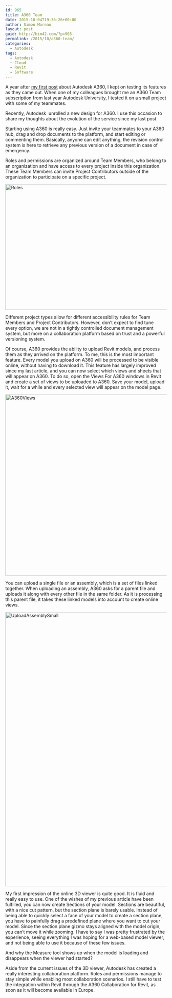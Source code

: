 ```yaml
---
id: 965
title: A360 Team
date: 2015-10-04T19:36:26+00:00
author: Simon Moreau
layout: post
guid: http://bim42.com/?p=965
permalink: /2015/10/a360-team/
categories:
  - Autodesk
tags:
  - Autodesk
  - Cloud
  - Revit
  - Software
---
```

A year after [my first post](http://bim42.com/2014/07/trying-out-autodesk-360/) about Autodesk A360, I kept on testing its features as they came out. When one of my colleagues brought me an A360 Team subscription from last year Autodesk University, I tested it on a small project with some of my teammates.

Recently, Autodesk  unrolled a new design for A360. I use this occasion to share my thoughts about the evolution of the service since my last post.

Starting using A360 is really easy. Just invite your teammates to your A360 hub, drag and drop documents to the platform, and start editing or commenting them. Basically, anyone can edit anything, the revision control system is here to retrieve any previous version of a document in case of emergency.

Roles and permissions are organized around Team Members, who belong to an organization and have access to every project inside this organization. These Team Members can invite Project Contributors outside of the organization to participate on a specific project.

[<img class="aligncenter size-full wp-image-967" src="http://bim42.com/wp-content/uploads/2015/10/Roles.png" alt="Roles" width="800" height="391" srcset="https://bim42.com/wp-content/uploads/2015/10/Roles.png 800w, https://bim42.com/wp-content/uploads/2015/10/Roles-300x147.png 300w, https://bim42.com/wp-content/uploads/2015/10/Roles-500x244.png 500w" sizes="(max-width: 800px) 100vw, 800px" />](http://bim42.com/wp-content/uploads/2015/10/Roles.png)

Different project types allow for different accessibility rules for Team Members and Project Contributors. However, don&#8217;t expect to find tune every option, we are not in a tightly controlled document management system, but more on a collaboration platform based on trust and a powerful versioning system.

Of course, A360 provides the ability to upload Revit models, and process them as they arrived on the platform. To me, this is the most important feature. Every model you upload on A360 will be processed to be visible online, without having to download it. This feature has largely improved since my last article, and you can now select which views and sheets that will appear on A360. To do so, open the Views For A360 windows in Revit and create a set of views to be uploaded to A360. Save your model, upload it, wait for a while and every selected view will appear on the model page.

[<img class="aligncenter size-full wp-image-966" src="http://bim42.com/wp-content/uploads/2015/10/A360Views.png" alt="A360Views" width="749" height="564" srcset="https://bim42.com/wp-content/uploads/2015/10/A360Views.png 749w, https://bim42.com/wp-content/uploads/2015/10/A360Views-300x226.png 300w, https://bim42.com/wp-content/uploads/2015/10/A360Views-398x300.png 398w" sizes="(max-width: 749px) 100vw, 749px" />](http://bim42.com/wp-content/uploads/2015/10/A360Views.png)

You can upload a single file or an assembly, which is a set of files linked together. When uploading an assembly, A360 asks for a parent file and uploads it along with every other file in the same folder. As it is processing this parent file, it takes these linked models into account to create online views.

[<img class="aligncenter size-full wp-image-968" src="http://bim42.com/wp-content/uploads/2015/10/UploadAssemblySmall.png" alt="UploadAssemblySmall" width="801" height="853" srcset="https://bim42.com/wp-content/uploads/2015/10/UploadAssemblySmall.png 801w, https://bim42.com/wp-content/uploads/2015/10/UploadAssemblySmall-282x300.png 282w" sizes="(max-width: 801px) 100vw, 801px" />](http://bim42.com/wp-content/uploads/2015/10/UploadAssemblySmall.png)

My first impression of the online 3D viewer is quite good. It is fluid and really easy to use. One of the wishes of my previous article have been fulfilled, you can now create Sections of your model. Sections are beautiful, with a nice cut pattern, but the section plane is barely usable. Instead of being able to quickly select a face of your model to create a section plane, you have to painfully drag a predefined plane where you want to cut your model. Since the section plane gizmo stays aligned with the model origin, you can&#8217;t move it while zooming. I have to say I was pretty frustrated by the experience, seeing everything I was hoping for a web-based model viewer, and not being able to use it because of these few issues.

And why the Measure tool shows up when the model is loading and disappears when the viewer had started?

Aside from the current issues of the 3D viewer, Autodesk has created a really interesting collaboration platform. Roles and permissions manage to stay simple while enabling most collaboration scenarios. I still have to test the integration within Revit through the A360 Collaboration for Revit, as soon as it will become available in Europe.